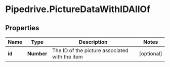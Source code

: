 # Pipedrive.PictureDataWithIDAllOf

## Properties

Name | Type | Description | Notes
------------ | ------------- | ------------- | -------------
**id** | **Number** | The ID of the picture associated with the item | [optional] 


